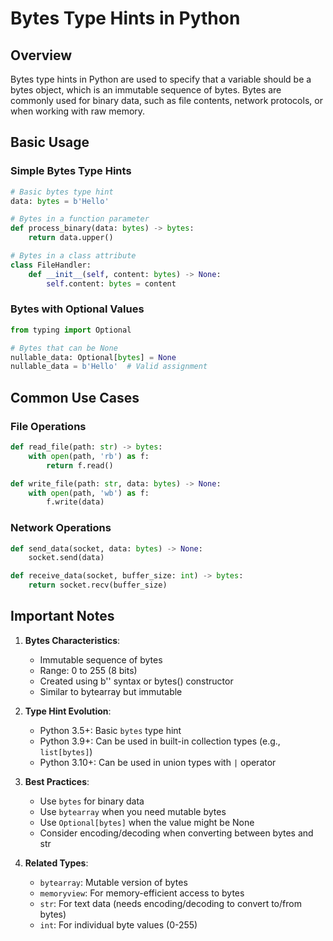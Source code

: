 # Bytes Type Hints in Python

## Overview
Bytes type hints in Python are used to specify that a variable should be a bytes object, which is an immutable sequence of bytes. Bytes are commonly used for binary data, such as file contents, network protocols, or when working with raw memory.

## Basic Usage

### Simple Bytes Type Hints
```python
# Basic bytes type hint
data: bytes = b'Hello'

# Bytes in a function parameter
def process_binary(data: bytes) -> bytes:
    return data.upper()

# Bytes in a class attribute
class FileHandler:
    def __init__(self, content: bytes) -> None:
        self.content: bytes = content
```

### Bytes with Optional Values
```python
from typing import Optional

# Bytes that can be None
nullable_data: Optional[bytes] = None
nullable_data = b'Hello'  # Valid assignment
```

## Common Use Cases

### File Operations
```python
def read_file(path: str) -> bytes:
    with open(path, 'rb') as f:
        return f.read()

def write_file(path: str, data: bytes) -> None:
    with open(path, 'wb') as f:
        f.write(data)
```

### Network Operations
```python
def send_data(socket, data: bytes) -> None:
    socket.send(data)

def receive_data(socket, buffer_size: int) -> bytes:
    return socket.recv(buffer_size)
```

## Important Notes

1. **Bytes Characteristics**:
   - Immutable sequence of bytes
   - Range: 0 to 255 (8 bits)
   - Created using b'' syntax or bytes() constructor
   - Similar to bytearray but immutable

2. **Type Hint Evolution**:
   - Python 3.5+: Basic `bytes` type hint
   - Python 3.9+: Can be used in built-in collection types (e.g., `list[bytes]`)
   - Python 3.10+: Can be used in union types with `|` operator

3. **Best Practices**:
   - Use `bytes` for binary data
   - Use `bytearray` when you need mutable bytes
   - Use `Optional[bytes]` when the value might be None
   - Consider encoding/decoding when converting between bytes and str

4. **Related Types**:
   - `bytearray`: Mutable version of bytes
   - `memoryview`: For memory-efficient access to bytes
   - `str`: For text data (needs encoding/decoding to convert to/from bytes)
   - `int`: For individual byte values (0-255)


